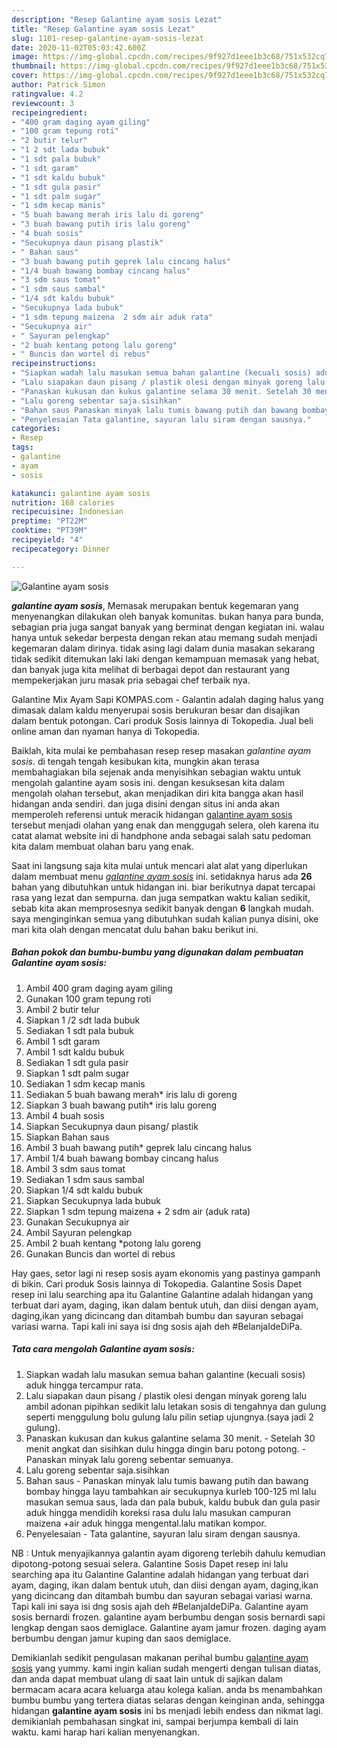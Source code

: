 ```yaml
---
description: "Resep Galantine ayam sosis Lezat"
title: "Resep Galantine ayam sosis Lezat"
slug: 1101-resep-galantine-ayam-sosis-lezat
date: 2020-11-02T05:03:42.600Z
image: https://img-global.cpcdn.com/recipes/9f927d1eee1b3c68/751x532cq70/galantine-ayam-sosis-foto-resep-utama.jpg
thumbnail: https://img-global.cpcdn.com/recipes/9f927d1eee1b3c68/751x532cq70/galantine-ayam-sosis-foto-resep-utama.jpg
cover: https://img-global.cpcdn.com/recipes/9f927d1eee1b3c68/751x532cq70/galantine-ayam-sosis-foto-resep-utama.jpg
author: Patrick Simon
ratingvalue: 4.2
reviewcount: 3
recipeingredient:
- "400 gram daging ayam giling"
- "100 gram tepung roti"
- "2 butir telur"
- "1 2 sdt lada bubuk"
- "1 sdt pala bubuk"
- "1 sdt garam"
- "1 sdt kaldu bubuk"
- "1 sdt gula pasir"
- "1 sdt palm sugar"
- "1 sdm kecap manis"
- "5 buah bawang merah iris lalu di goreng"
- "3 buah bawang putih iris lalu goreng"
- "4 buah sosis"
- "Secukupnya daun pisang plastik"
- " Bahan saus"
- "3 buah bawang putih geprek lalu cincang halus"
- "1/4 buah bawang bombay cincang halus"
- "3 sdm saus tomat"
- "1 sdm saus sambal"
- "1/4 sdt kaldu bubuk"
- "Secukupnya lada bubuk"
- "1 sdm tepung maizena  2 sdm air aduk rata"
- "Secukupnya air"
- " Sayuran pelengkap"
- "2 buah kentang potong lalu goreng"
- " Buncis dan wortel di rebus"
recipeinstructions:
- "Siapkan wadah lalu masukan semua bahan galantine (kecuali sosis) aduk hingga tercampur rata."
- "Lalu siapakan daun pisang / plastik olesi dengan minyak goreng lalu ambil adonan pipihkan sedikit lalu letakan sosis di tengahnya dan gulung seperti menggulung bolu gulung lalu pilin setiap ujungnya.(saya jadi 2 gulung)."
- "Panaskan kukusan dan kukus galantine selama 30 menit. Setelah 30 menit angkat dan sisihkan dulu hingga dingin baru potong potong. Panaskan minyak lalu goreng sebentar semuanya."
- "Lalu goreng sebentar saja.sisihkan"
- "Bahan saus Panaskan minyak lalu tumis bawang putih dan bawang bombay hingga layu tambahkan air secukupnya kurleb 100-125 ml lalu masukan semua saus, lada dan pala bubuk, kaldu bubuk dan gula pasir aduk hingga mendidih koreksi rasa dulu lalu masukan campuran maizena +air aduk hingga mengental.lalu matikan kompor."
- "Penyelesaian Tata galantine, sayuran lalu siram dengan sausnya."
categories:
- Resep
tags:
- galantine
- ayam
- sosis

katakunci: galantine ayam sosis 
nutrition: 168 calories
recipecuisine: Indonesian
preptime: "PT22M"
cooktime: "PT39M"
recipeyield: "4"
recipecategory: Dinner

---
```



![Galantine ayam sosis](https://img-global.cpcdn.com/recipes/9f927d1eee1b3c68/751x532cq70/galantine-ayam-sosis-foto-resep-utama.jpg)

<b><i>galantine ayam sosis</i></b>, Memasak merupakan bentuk kegemaran yang menyenangkan dilakukan oleh banyak komunitas. bukan hanya para bunda, sebagian pria juga sangat banyak yang berminat dengan kegiatan ini. walau hanya untuk sekedar berpesta dengan rekan atau memang sudah menjadi kegemaran dalam dirinya. tidak asing lagi dalam dunia masakan sekarang tidak sedikit ditemukan laki laki dengan kemampuan memasak yang hebat, dan banyak juga kita melihat di berbagai depot dan restaurant yang mempekerjakan juru masak pria sebagai chef terbaik nya.

Galantine Mix Ayam Sapi KOMPAS.com - Galantin adalah daging halus yang dimasak dalam kaldu menyerupai sosis berukuran besar dan disajikan dalam bentuk potongan. Cari produk Sosis lainnya di Tokopedia. Jual beli online aman dan nyaman hanya di Tokopedia.

Baiklah, kita mulai ke pembahasan resep resep masakan <i>galantine ayam sosis</i>. di tengah tengah kesibukan kita, mungkin akan terasa membahagiakan bila sejenak anda menyisihkan sebagian waktu untuk mengolah galantine ayam sosis ini. dengan kesuksesan kita dalam mengolah olahan tersebut, akan menjadikan diri kita bangga akan hasil hidangan anda sendiri. dan juga disini dengan situs ini anda akan memperoleh referensi untuk meracik hidangan <u>galantine ayam sosis</u> tersebut menjadi olahan yang enak dan menggugah selera, oleh karena itu catat alamat website ini di handphone anda sebagai salah satu pedoman kita dalam membuat olahan baru yang enak.


Saat ini langsung saja kita mulai untuk mencari alat alat yang diperlukan dalam membuat menu <u><i>galantine ayam sosis</i></u> ini. setidaknya harus ada <b>26</b> bahan yang dibutuhkan untuk hidangan ini. biar berikutnya dapat tercapai rasa yang lezat dan sempurna. dan juga sempatkan waktu kalian sedikit, sebab kita akan memprosesnya sedikit banyak dengan <b>6</b> langkah mudah. saya menginginkan semua yang dibutuhkan sudah kalian punya disini, oke mari kita olah dengan mencatat dulu bahan baku berikut ini.

<!--inarticleads1-->

##### Bahan pokok dan bumbu-bumbu yang digunakan dalam pembuatan Galantine ayam sosis:

1. Ambil 400 gram daging ayam giling
1. Gunakan 100 gram tepung roti
1. Ambil 2 butir telur
1. Siapkan 1 /2 sdt lada bubuk
1. Sediakan 1 sdt pala bubuk
1. Ambil 1 sdt garam
1. Ambil 1 sdt kaldu bubuk
1. Sediakan 1 sdt gula pasir
1. Siapkan 1 sdt palm sugar
1. Sediakan 1 sdm kecap manis
1. Sediakan 5 buah bawang merah* iris lalu di goreng
1. Siapkan 3 buah bawang putih* iris lalu goreng
1. Ambil 4 buah sosis
1. Siapkan Secukupnya daun pisang/ plastik
1. Siapkan  Bahan saus
1. Ambil 3 buah bawang putih* geprek lalu cincang halus
1. Ambil 1/4 buah bawang bombay cincang halus
1. Ambil 3 sdm saus tomat
1. Sediakan 1 sdm saus sambal
1. Siapkan 1/4 sdt kaldu bubuk
1. Siapkan Secukupnya lada bubuk
1. Siapkan 1 sdm tepung maizena + 2 sdm air (aduk rata)
1. Gunakan Secukupnya air
1. Ambil  Sayuran pelengkap
1. Ambil 2 buah kentang *potong lalu goreng
1. Gunakan  Buncis dan wortel di rebus


Hay gaes, setor lagi ni resep sosis ayam ekonomis yang pastinya gampanh di bikin. Cari produk Sosis lainnya di Tokopedia. Galantine Sosis Dapet resep ini lalu searching apa itu Galantine Galantine adalah hidangan yang terbuat dari ayam, daging, ikan dalam bentuk utuh, dan diisi dengan ayam, daging,ikan yang dicincang dan ditambah bumbu dan sayuran sebagai variasi warna. Tapi kali ini saya isi dng sosis ajah deh #BelanjaIdeDiPa. 

<!--inarticleads2-->

##### Tata cara mengolah Galantine ayam sosis:

1. Siapkan wadah lalu masukan semua bahan galantine (kecuali sosis) aduk hingga tercampur rata.
1. Lalu siapakan daun pisang / plastik olesi dengan minyak goreng lalu ambil adonan pipihkan sedikit lalu letakan sosis di tengahnya dan gulung seperti menggulung bolu gulung lalu pilin setiap ujungnya.(saya jadi 2 gulung).
1. Panaskan kukusan dan kukus galantine selama 30 menit. - Setelah 30 menit angkat dan sisihkan dulu hingga dingin baru potong potong. - Panaskan minyak lalu goreng sebentar semuanya.
1. Lalu goreng sebentar saja.sisihkan
1. Bahan saus - Panaskan minyak lalu tumis bawang putih dan bawang bombay hingga layu tambahkan air secukupnya kurleb 100-125 ml lalu masukan semua saus, lada dan pala bubuk, kaldu bubuk dan gula pasir aduk hingga mendidih koreksi rasa dulu lalu masukan campuran maizena +air aduk hingga mengental.lalu matikan kompor.
1. Penyelesaian - Tata galantine, sayuran lalu siram dengan sausnya.


NB : Untuk menyajikannya galantin ayam digoreng terlebih dahulu kemudian dipotong-potong sesuai selera. Galantine Sosis Dapet resep ini lalu searching apa itu Galantine Galantine adalah hidangan yang terbuat dari ayam, daging, ikan dalam bentuk utuh, dan diisi dengan ayam, daging,ikan yang dicincang dan ditambah bumbu dan sayuran sebagai variasi warna. Tapi kali ini saya isi dng sosis ajah deh #BelanjaIdeDiPa. Galantine ayam sosis bernardi frozen. galantine ayam berbumbu dengan sosis bernardi sapi lengkap dengan saos demiglace. Galantine ayam jamur frozen. daging ayam berbumbu dengan jamur kuping dan saos demiglace. 

Demikianlah sedikit pengulasan makanan perihal bumbu <u>galantine ayam sosis</u> yang yummy. kami ingin kalian sudah mengerti dengan tulisan diatas, dan anda dapat membuat ulang di saat lain untuk di sajikan dalam bermacam acara acara keluarga atau kolega kalian. anda bs menambahkan bumbu bumbu yang tertera diatas selaras dengan keinginan anda, sehingga hidangan <b>galantine ayam sosis</b> ini bs menjadi lebih endess dan nikmat lagi. demikianlah pembahasan singkat ini, sampai berjumpa kembali di lain waktu. kami harap hari kalian menyenangkan.
